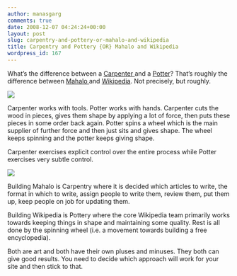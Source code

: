 ```yaml
---
author: manasgarg
comments: true
date: 2008-12-07 04:24:24+00:00
layout: post
slug: carpentry-and-pottery-or-mahalo-and-wikipedia
title: Carpentry and Pottery {OR} Mahalo and Wikipedia
wordpress_id: 167
---
```




What’s the difference between a [Carpenter ](http://replay.waybackmachine.org/20090131054005/http://en.wikipedia.org/wiki/Carpenter)and a [Potter](http://replay.waybackmachine.org/20090131054005/http://en.wikipedia.org/wiki/Pottery)? That’s roughly the difference between [Mahalo ](http://replay.waybackmachine.org/20090131054005/http://www.mahalo.com/)and [Wikipedia](http://replay.waybackmachine.org/20090131054005/http://en.wikipedia.org/). Not precisely, but roughly.

[![](http://replay.waybackmachine.org/20090131054005im_/http://upload.wikimedia.org/wikipedia/commons/thumb/5/5b/Indiacarpenter.jpg/800px-Indiacarpenter.jpg)](http://replay.waybackmachine.org/20090131054005/http://en.wikipedia.org/wiki/Image:Indiacarpenter.jpg)

Carpenter works with tools. Potter works with hands. Carpenter cuts the wood in pieces, gives them shape by applying a lot of force, then puts these pieces in some order back again. Potter spins a wheel which is the main supplier of further force and then just sits and gives shape. The wheel keeps spinning and the potter keeps giving shape.

Carpenter exercises explicit control over the entire process while Potter exercises very subtle control.

[![](http://replay.waybackmachine.org/20090131054005im_/http://upload.wikimedia.org/wikipedia/commons/2/2f/Makingpottery.jpg)](http://replay.waybackmachine.org/20090131054005/http://en.wikipedia.org/wiki/Image:Makingpottery.jpg)

Building Mahalo is Carpentry where it is decided which articles to write, the format in which to write, assign people to write them, review them, put them up, keep people on job for updating them.

Building Wikipedia is Pottery where the core Wikipedia team primarily works towards keeping things in shape and maintaining some quality. Rest is all done by the spinning wheel (i.e. a movement towards building a free encyclopedia).

Both are art and both have their own pluses and minuses. They both can give good results. You need to decide which approach will work for your site and then stick to that.


